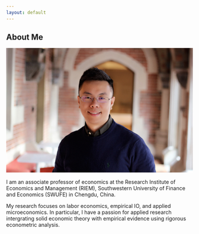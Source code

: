 ```yaml
---
layout: default
---
```


## About Me

<img class="profile-picture" src="Zhao.jpeg">

I am an associate professor of economics at the Research Institute of Economics and Management (RIEM), Southwestern University of Finance and Economics (SWUFE) in Chengdu, China. 

My research focuses on labor economics, empirical IO, and applied microeconomics. In particular, I have a passion for applied research intergrating solid economic theory with empirical evidence using rigorous econometric analysis.

<!-- This is a jekyll based resume template. You can find the full source code on [GitHub](https://github.com/bk2dcradle/researcher)

<!-- ## Research Interest

<!-- Lorem ipsum dolor sit amet, consectetur adipiscing elit. Aliquam finibus ipsum ac erat aliquam dapibus. Vestibulum vehicula placerat ex, a consectetur odio pharetra quis. Mauris id urna ante. Fusce pharetra diam ac nisi aliquet, vel egestas ex iaculis. Pellentesque laoreet cursus tellus sed pellentesque. Praesent a rhoncus elit. Nunc ipsum nisl, consequat sit amet pretium quis, gravida id ipsum.

<!-- ## Publications

<!-- 1. F.Bar, J.Doe: Effects of having a placeholder of a name
<!-- 2. S.Holmes, J.Watson: Consequences of living with a sociopath in London

<!-- ## Typography

<!-- This is a [link](http://google.com). Something *italics* and something **bold**.

<!-- Here is a table

<!--Year | Award | Category
-----|-------|--------
2014 | Emmy  | Won Outstanding Lead Actor in a miniseries or a movie
2015 | BAFTA | Nominated for Best Leading Actor for Sherlock
2014 | Satellite | Won Best Actor miniseries or television film

<!-- Here is a horizontal rule

<!-- ---

<!-- Here is a blockquote

<!-- > To a great mind, nothing is little

<!-- ## References

<!-- * Foo Bar: Head of Department, Placeholder Names, Lorem
* John Doe: Associate Professor, Department of Computer Science, Ipsum
